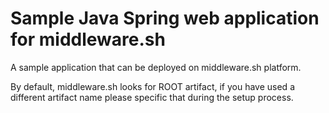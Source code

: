 # Sample Java Spring  web application for middleware.sh

A sample application that can be deployed on middleware.sh platform. 

By default, middleware.sh looks for ROOT artifact, if you have used a different artifact name please specific that during the setup process. 

